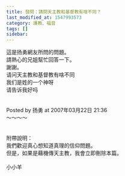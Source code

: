 ```yaml
---
title: 發問：請問天主教和基督教有啥不同？
last_modified_at: 1547993573
category: 護教、福音
tags: []
sidebar: 
---
```


<p>這是扬勇網友所問的問題。<br/>請熱心的兄姐幫忙回答一下。<br/>謝謝。<br/><!--more-->请问天主教和基督教有啥不同<br/>我们是姓的一个神呀<br/>请告诉我好吗<br/><br/><br/>Posted by 扬勇 at 2007年03月22日 21:36 <br/>～～～～<br/><br/><br/>附帶說明：<br/>我們歡迎真心想知道真理的信仰問題。<br/>但是，如果是藉機傳天主教，我會立即刪除本篇。<br/><br/>小小羊<br/>
</p>